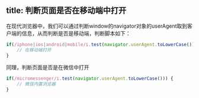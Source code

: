 title: 判断页面是否在移动端中打开
---

在现代浏览器中，我们可以通过判断window的navigator对象的userAgent取到客户端的信息，从而判断是否是移动端，判断脚本如下：

```javascript
if(/iphone|ios|android|mobile/i.test(navigator.userAgent.toLowerCase())) {
    // 在移动端打开
}
```

同理，判断页面是否是在微信中打开

```javascript
if(/micromessenger/i.test(navigator.userAgent.toLowerCase())) {
    // 微信内置浏览器
}
```